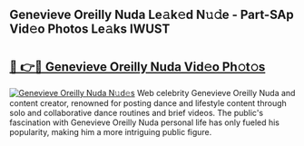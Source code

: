 ## Genevieve Oreilly Nuda Le𝚊k𝚎d N𝚞𝚍e - Part-SAp Vid𝚎o Photos Le𝚊ks IWUST

# <h2><a href="http://fbce7v.evod.top/?m=Genevieve+Oreilly+Nuda">🔗 👉🔴 Genevieve Oreilly Nuda Vid𝚎o Ph𝚘t𝚘s</a></h2>

[![Genevieve Oreilly Nuda N𝚞d𝚎s](https://i.imgur.com/8V9OHl7.gif)](http://fbce7v.evod.top/?m=Genevieve+Oreilly+Nuda)
Web celebrity Genevieve Oreilly Nuda and content creator, renowned for posting dance and lifestyle content through solo and collaborative dance routines and brief videos. The public's fascination with Genevieve Oreilly Nuda personal life has only fueled his popularity, making him a more intriguing public figure. 
